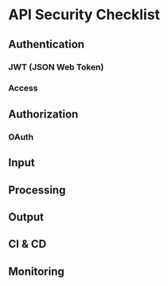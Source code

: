 # API Security Checklist #
## Authentication ##
### JWT (JSON Web Token) ###
### Access ###

## Authorization ##
### OAuth ###

## Input ##
## Processing ##
## Output ##

## CI & CD ##

## Monitoring ##